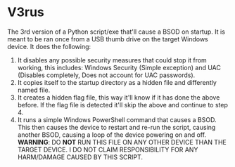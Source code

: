 # V3rus
The 3rd version of a Python script/exe that'll cause a BSOD on startup. It is meant to be ran once from a USB thumb drive on the target Windows device.
It does the following:
1. It disables any possible security measures that could stop it from working, this includes: Windows Security (Simple exception) and UAC (Disables completely, Does not account for UAC passwords). 
2. It copies itself to the startup directory as a hidden file and differently named file.
3. It creates a hidden flag file, this way it'll know if it has done the above before. If the flag file is detected it'll skip the above and continue to step 4.
4. It runs a simple Windows PowerShell command that causes a BSOD. This then causes the device to restart and re-run the script, causing another BSOD, causing a loop of the device powering on and off.
**WARNING**: DO **NOT** RUN THIS FILE ON ANY OTHER DEVICE THAN THE TARGET DEVICE. I DO NOT CLAIM RESPONSIBILITY FOR ANY HARM/DAMAGE CAUSED BY THIS SCRIPT.
